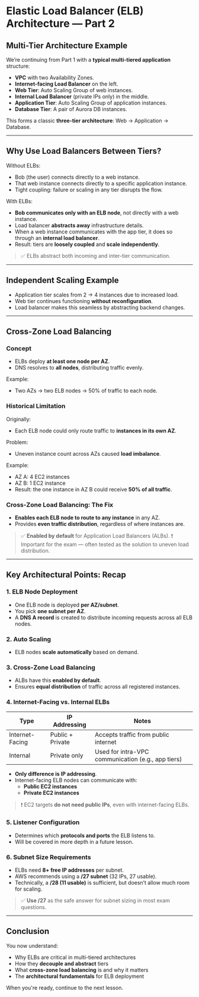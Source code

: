 # Elastic Load Balancer (ELB) Architecture — Part 2

## Multi-Tier Architecture Example

We’re continuing from Part 1 with a **typical multi-tiered application** structure:

- **VPC** with two Availability Zones.
- **Internet-facing Load Balancer** on the left.
- **Web Tier**: Auto Scaling Group of web instances.
- **Internal Load Balancer** (private IPs only) in the middle.
- **Application Tier**: Auto Scaling Group of application instances.
- **Database Tier**: A pair of Aurora DB instances.

This forms a classic **three-tier architecture**: Web → Application → Database.

---

## Why Use Load Balancers Between Tiers?

Without ELBs:
- Bob (the user) connects directly to a web instance.
- That web instance connects directly to a specific application instance.
- Tight coupling: failure or scaling in any tier disrupts the flow.

With ELBs:
- **Bob communicates only with an ELB node**, not directly with a web instance.
- Load balancer **abstracts away** infrastructure details.
- When a web instance communicates with the app tier, it does so through an **internal load balancer**.
- Result: tiers are **loosely coupled** and **scale independently**.

> ✅ ELBs abstract both incoming and inter-tier communication.

---

## Independent Scaling Example

- Application tier scales from 2 → 4 instances due to increased load.
- Web tier continues functioning **without reconfiguration**.
- Load balancer makes this seamless by abstracting backend changes.

---

## Cross-Zone Load Balancing

### Concept

- ELBs deploy **at least one node per AZ**.
- DNS resolves to **all nodes**, distributing traffic evenly.

Example:
- Two AZs → two ELB nodes → 50% of traffic to each node.

### Historical Limitation

Originally:
- Each ELB node could only route traffic to **instances in its own AZ**.

Problem:
- Uneven instance count across AZs caused **load imbalance**.

Example:
- AZ A: 4 EC2 instances
- AZ B: 1 EC2 instance
- Result: the one instance in AZ B could receive **50% of all traffic**.

### Cross-Zone Load Balancing: The Fix

- **Enables each ELB node to route to any instance** in any AZ.
- Provides **even traffic distribution**, regardless of where instances are.

> ✅ **Enabled by default** for Application Load Balancers (ALBs).
> ❗️ Important for the exam — often tested as the solution to uneven load distribution.

---

## Key Architectural Points: Recap

### 1. ELB Node Deployment
- One ELB node is deployed **per AZ/subnet**.
- You pick **one subnet per AZ**.
- A **DNS A record** is created to distribute incoming requests across all ELB nodes.

### 2. Auto Scaling
- ELB nodes **scale automatically** based on demand.

### 3. Cross-Zone Load Balancing
- ALBs have this **enabled by default**.
- Ensures **equal distribution** of traffic across all registered instances.

### 4. Internet-Facing vs. Internal ELBs

| Type            | IP Addressing | Notes                                               |
|-----------------|----------------|-----------------------------------------------------|
| Internet-Facing | Public + Private | Accepts traffic from public internet               |
| Internal        | Private only     | Used for intra-VPC communication (e.g., app tiers) |

- **Only difference is IP addressing**.
- Internet-facing ELB nodes can communicate with:
  - **Public EC2 instances**
  - **Private EC2 instances**

> ❗️ EC2 targets **do not need public IPs**, even with internet-facing ELBs.

### 5. Listener Configuration
- Determines which **protocols and ports** the ELB listens to.
- Will be covered in more depth in a future lesson.

### 6. Subnet Size Requirements

- ELBs need **8+ free IP addresses** per subnet.
- AWS recommends using a **/27 subnet** (32 IPs, 27 usable).
- Technically, a **/28 (11 usable)** is sufficient, but doesn’t allow much room for scaling.

> ✅ **Use /27** as the safe answer for subnet sizing in most exam questions.

---

## Conclusion

You now understand:
- Why ELBs are critical in multi-tiered architectures
- How they **decouple and abstract** tiers
- What **cross-zone load balancing** is and why it matters
- The **architectural fundamentals** for ELB deployment

When you're ready, continue to the next lesson.
